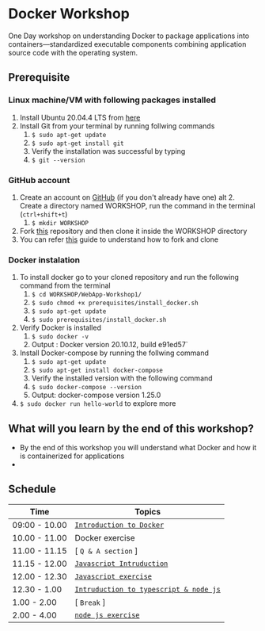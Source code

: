 # Docker Workshop

One Day workshop on understanding Docker to package applications into containers—standardized executable components combining application source code with the operating system.

## Prerequisite

### Linux machine/VM with following packages installed
  1. Install Ubuntu 20.04.4 LTS from [here](https://releases.ubuntu.com/20.04/)
  2. Install Git from your terminal by running follwing commands
     1. `$ sudo apt-get update`
     2. `$ sudo apt-get install git`
     3. Verify the installation was successful by typing
     4. `$ git --version`

### GitHub account
  1.  Create an account on [GitHub](https://github.com/join) (if you don't already have one)
alt  2.  Create a directory named WORKSHOP, run the command in the terminal (`ctrl+shift+t`)
      1.  `$ mkdir WORKSHOP`
  3.  Fork [this](https://github.com/UniCourt/WebApp-Workshop1) repository and then clone it inside the WORKSHOP directory
  4.  You can refer [this](https://docs.github.com/en/get-started/quickstart/fork-a-repo) guide to understand how to fork and clone

### Docker instalation
  1.  To install docker go to your cloned repository and run the following command from the terminal
      1.  `$ cd WORKSHOP/WebApp-Workshop1/`
      2.  `$ sudo chmod +x prerequisites/install_docker.sh`
      3.  `$ sudo apt-get update`
      4.  `$ sudo prerequisites/install_docker.sh`
  2. Verify Docker is installed 
     1. `$ sudo docker -v`
     2. Output : Docker version 20.10.12, build e91ed57`
  3. Install Docker-compose by running the follwing command
     1. `$ sudo apt-get update`
     2. `$ sudo apt-get install docker-compose`
     3. Verify the installed version with the following command
     4. `$ sudo docker-compose --version`
     5. Output: docker-compose version 1.25.0
  4. `$ sudo docker run hello-world` to explore more

## What will you learn by the end of this workshop?
- By the end of this workshop you will understand what Docker and how it is containerized for applications
- 

## **Schedule**
| Time                    |   Topics
| --                      |   --
| 09:00 - 10.00           |  [`Introduction to Docker`](docs/Docker.pdf)
| 10.00 - 11.00           |  Docker exercise
| 11.00 - 11.15           |  [ `Q & A section` ] 
| 11.15 - 12.00           |  [`Javascript Intruduction`](docs/Javascript_NodeJS.pdf)
| 12.00 - 12.30           |  [`Javascript exercise`](playground/README.md)
| 12.30 - 1.00            |  [`Intruduction to typescript & node js`](docs/Javascript_NodeJS.pdf)
| 1.00  - 2.00            |  [ `Break` ]
| 2.00  - 4.00            |  [ `node js exercise` ](holiday-app/README.md) 